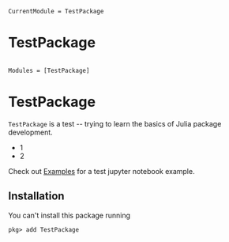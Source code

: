 ```@meta
CurrentModule = TestPackage
```

# TestPackage

```@index
```

```@autodocs
Modules = [TestPackage]
```

# TestPackage

`TestPackage` is a test -- trying to learn the basics of Julia package development.

* 1
* 2

Check out [Examples](@examples) for a test jupyter notebook example.

## Installation

You can't install this package running

```
pkg> add TestPackage
```
